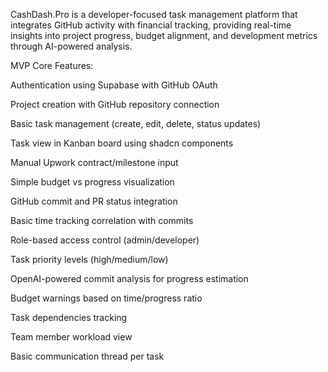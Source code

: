 CashDash.Pro is a developer-focused task management platform that integrates GitHub activity with financial tracking, providing real-time insights into project progress, budget alignment, and development metrics through AI-powered analysis.

MVP Core Features:

Authentication using Supabase with GitHub OAuth

Project creation with GitHub repository connection

Basic task management (create, edit, delete, status updates)

Task view in Kanban board using shadcn components

Manual Upwork contract/milestone input

Simple budget vs progress visualization

GitHub commit and PR status integration

Basic time tracking correlation with commits

Role-based access control (admin/developer)

Task priority levels (high/medium/low)

OpenAI-powered commit analysis for progress estimation

Budget warnings based on time/progress ratio

Task dependencies tracking

Team member workload view

Basic communication thread per task
